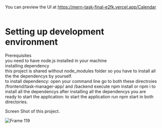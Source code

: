 
You can preview the UI at https://mern-task-final-e2fk.vercel.app/Calendar    

<p><H1>Setting up development environment</H1></p>
Prerequisites<br>
you need to have node.js installed in your machine<br>
installing dependency<br>
this project is shared without node_modules folder so you have to install all the the dependencys by yourself.<br>
to install dependency:
open your command line
go to both these directroies /frontend/task-manager-app/ and /backend
execute npm install or npm i to install all the dependencys
after installing all the dependencys you are ready to start the application:
to start the application run npm start in both directories.


Screen Shot of this project.

![Frame 119](https://github.com/akp660/mern_task_final/assets/72183243/b2a66b05-d954-46fc-92ef-dda771cbff5a)
